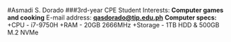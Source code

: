 #Asmadi S. Dorado
###3rd-year CPE Student
Interests: **Computer games and cooking**
E-mail address: **qasdorado@tip.edu.ph**
**Computer specs:**
+CPU - i7-9750H
+RAM - 20GB 2666MHz
+Storage - 1TB HDD & 500GB M.2 NVMe

